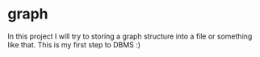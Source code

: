 # graph

In this project I will try to storing a graph structure into a file or something like that.
This is my first step to DBMS :)

